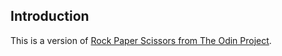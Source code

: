 ## Introduction

[rock, paper, scissors project]: https://www.theodinproject.com/lessons/foundations-rock-paper-scissors

This is a version of [Rock Paper Scissors from The Odin Project][rock, paper, scissors project].

